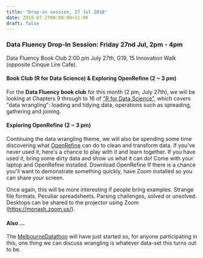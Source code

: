 ```yaml
---
title: "Drop-in session, 27 Jul 2018"
date: 2018-07-2700:00:00+11:00
draft: false
---
```


### Data Fluency Drop-In Session: Friday 27nd Jul, 2pm - 4pm

Data Fluency Book Club 2:00 pm July 27th, G19, 15 Innovation Walk (opposite Cinque Lire Cafe).

#### Book Club (R for Data Science) & Exploring OpenRefine (2 ~ 3 pm)

For the **Data Fluency book club** for this month (2 pm, July 27th), we will be looking at Chapters 9 
through to 16 of ["R for Data Science"](http://r4ds.had.co.nz/), which covers "data wrangling": loading and 
tidying data, operations such as spreading, gathering and joining. 

#### Exploring OpenRefine (2 ~ 3 pm)

Continuing the data wrangling theme, we will also be spending some time discovering what 
[OpenRefine](http://openrefine.org/) can do to clean and transform data. If you've never used it, here's a chance to play 
with it and learn together. If you have used it, bring some dirty data and show us what it can do! 
Come with your laptop and OpenRefine installed. Download OpenRefine  If there is a chance you'll 
want to demonstrate something quickly, have Zoom installed so you can share your screen. 

Once again, this will be more interesting if people bring examples. Strange file formats. 
Peculiar spreadsheets. Parsing challenges, solved or unsolved. Desktops can be shared to 
the projector using Zoom (https://monash.zoom.us/). 

####  Also ...

The [MelbourneDatathon](http://www.datasciencemelbourne.com/datathon/) will have just started so, 
for anyone participating in this, one thing we can discuss wrangling is whatever data-set this turns out to be.
